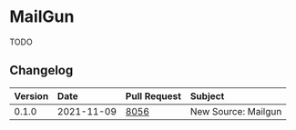 # MailGun

TODO

## Changelog

| Version | Date       | Pull Request                                           | Subject             |
| :------ | :--------- | :----------------------------------------------------- | :------------------ |
| 0.1.0   | 2021-11-09 | [8056](https://github.com/airbytehq/airbyte/pull/8056) | New Source: Mailgun |
